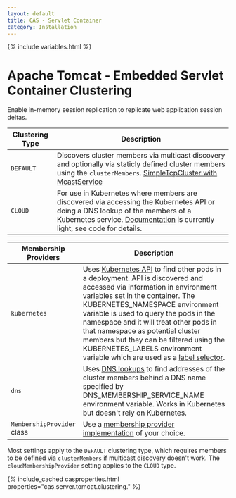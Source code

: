 ```yaml
---
layout: default
title: CAS - Servlet Container
category: Installation
---
```

{% include variables.html %}

# Apache Tomcat - Embedded Servlet Container Clustering

Enable in-memory session replication to replicate web application session deltas.

| Clustering Type | Description                                                                                                                                                                                                                                                                     |
|-----------------|---------------------------------------------------------------------------------------------------------------------------------------------------------------------------------------------------------------------------------------------------------------------------------|
| `DEFAULT`       | Discovers cluster members via multicast discovery and optionally via staticly defined cluster members using the `clusterMembers`. [SimpleTcpCluster with McastService](http://tomcat.apache.org/tomcat-10.1-doc/cluster-howto.html)                                             |
| `CLOUD`         | For use in Kubernetes where members are discovered via accessing the Kubernetes API or doing a DNS lookup of the members of a Kubernetes service. [Documentation](https://cwiki.apache.org/confluence/display/TOMCAT/ClusteringCloud) is currently light, see code for details. |

| Membership Providers       | Description                                                                                                                                                                                                                                                                                                                                                                                                                                                                                                                                                                                                                                                  |
|----------------------------|--------------------------------------------------------------------------------------------------------------------------------------------------------------------------------------------------------------------------------------------------------------------------------------------------------------------------------------------------------------------------------------------------------------------------------------------------------------------------------------------------------------------------------------------------------------------------------------------------------------------------------------------------------------|
| `kubernetes`               | Uses [Kubernetes API](https://github.com/apache/tomcat/blob/master/java/org/apache/catalina/tribes/membership/cloud/KubernetesMembershipProvider.java) to find other pods in a deployment. API is discovered and accessed via information in environment variables set in the container. The KUBERNETES_NAMESPACE environment variable is used to query the pods in the namespace and it will treat other pods in that namespace as potential cluster members but they can be filtered using the KUBERNETES_LABELS environment variable which are used as a [label selector](https://kubernetes.io/docs/concepts/overview/working-with-objects/labels/#api). |
| `dns`                      | Uses [DNS lookups](https://github.com/apache/tomcat/blob/master/java/org/apache/catalina/tribes/membership/cloud/DNSMembershipProvider.java) to find addresses of the cluster members behind a DNS name specified by DNS_MEMBERSHIP_SERVICE_NAME environment variable. Works in Kubernetes but doesn't rely on Kubernetes.                                                                                                                                                                                                                                                                                                                                   |
| `MembershipProvider` class | Use a [membership provider implementation](https://github.com/apache/tomcat/blob/master/java/org/apache/catalina/tribes/MembershipProvider.java) of your choice.                                                                                                                                                                                                                                                                                                                                                                                                                                                                                             |

Most settings apply to the `DEFAULT` clustering type, which requires members to be defined via `clusterMembers` if multicast discovery doesn't work. The `cloudMembershipProvider` setting applies to the `CLOUD` type.

{% include_cached casproperties.html properties="cas.server.tomcat.clustering." %}


